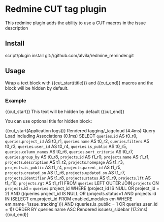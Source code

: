 # Redmine CUT tag plugin

This redmine plugin adds the ability to use a CUT macros in the issue description

## Install

script/plugin install git://github.com/alvila/redmine_reminder.git

## Usage

Wrap a text block with {{cut_start(title)}} and {{cut_end}} macros and the block will be hidden by default.


### Example

  {{cut_start}}
  This text will be hidden by default
  {{cut_end}}

You can use optional title for hidden block:

  {{cut_start(Application logs)}}
  Rendered tagging/_tagcloud (4.4ms)
    Query Load Including Associations (0.1ms)   SELECT `queries`.`id` AS t0_r0, `queries`.`project_id` AS t0_r1, `queries`.`name` AS t0_r2, `queries`.`filters` AS t0_r3, `queries`.`user_id` AS t0_r4, `queries`.`is_public` AS t0_r5, `queries`.`column_names` AS t0_r6, `queries`.`sort_criteria` AS t0_r7, `queries`.`group_by` AS t0_r8, `projects`.`id` AS t1_r0, `projects`.`name` AS t1_r1, `projects`.`description` AS t1_r2, `projects`.`homepage` AS t1_r3, `projects`.`is_public` AS t1_r4, `projects`.`parent_id` AS t1_r5, `projects`.`created_on` AS t1_r6, `projects`.`updated_on` AS t1_r7, `projects`.`identifier` AS t1_r8, `projects`.`status` AS t1_r9, `projects`.`lft` AS t1_r10, `projects`.`rgt` AS t1_r11 FROM `queries` LEFT OUTER JOIN `projects` ON `projects`.id = `queries`.project_id WHERE (project_id IS NULL OR project_id = 2) AND ((queries.project_id IS NULL OR (projects.status=1 AND projects.id IN (SELECT em.project_id FROM enabled_modules em WHERE em.name='issue_tracking'))) AND (queries.is_public = 1 OR queries.user_id = 1)) ORDER BY queries.name ASC
  Rendered issues/_sidebar (17.2ms)
  {{cut_end}}
